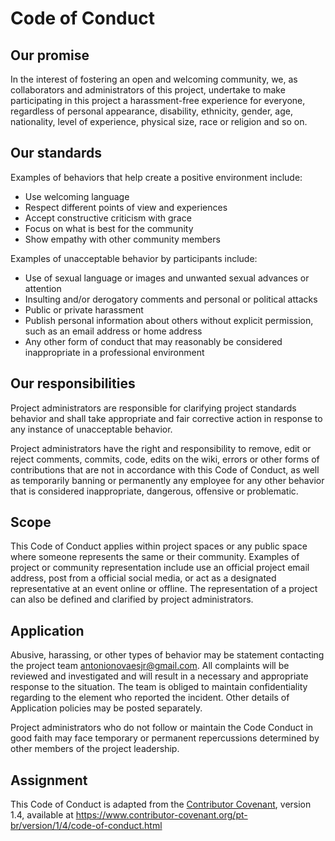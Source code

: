 # Code of Conduct

## Our promise

In the interest of fostering an open and welcoming community,
we, as collaborators and administrators of this project, undertake
to make participating in this project a harassment-free experience
for everyone, regardless of personal appearance, disability,
ethnicity, gender, age, nationality, level of experience, physical size,
race or religion and so on.

## Our standards

Examples of behaviors that help create a positive environment include:

- Use welcoming language
- Respect different points of view and experiences
- Accept constructive criticism with grace
- Focus on what is best for the community
- Show empathy with other community members

Examples of unacceptable behavior by participants include:

- Use of sexual language or images and unwanted sexual advances or attention
- Insulting and/or derogatory comments and personal or political attacks
- Public or private harassment
- Publish personal information about others without explicit permission, such as an email address or home address
- Any other form of conduct that may reasonably be considered inappropriate in a professional environment

## Our responsibilities

Project administrators are responsible for clarifying project standards
behavior and shall take appropriate and fair corrective action in response
to any instance of unacceptable behavior.

Project administrators have the right and responsibility to
remove, edit or reject comments, commits, code, edits
on the wiki, errors or other forms of contributions that are not
in accordance with this Code of Conduct, as well as temporarily banning or
permanently any employee for any other behavior
that is considered inappropriate, dangerous, offensive or problematic.

## Scope

This Code of Conduct applies within project spaces or
any public space where someone represents the same or their
community. Examples of project or community representation include
use an official project email address, post from a
official social media, or act as a designated representative at an event
online or offline. The representation of a project can also be defined and
clarified by project administrators.

## Application

Abusive, harassing, or other types of behavior may be
statement contacting the project team antonionovaesjr@gmail.com.
All complaints will be reviewed and investigated and
will result in a necessary and appropriate response to the situation.
The team is obliged to maintain confidentiality regarding
to the element who reported the incident. Other details of
Application policies may be posted separately.

Project administrators who do not follow or maintain the Code
Conduct in good faith may face temporary or permanent repercussions
determined by other members of the project leadership.

## Assignment

This Code of Conduct is adapted from the [Contributor Covenant](https://www.contributor-covenant.org),
version 1.4, available at https://www.contributor-covenant.org/pt-br/version/1/4/code-of-conduct.html